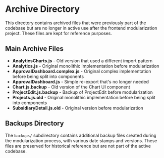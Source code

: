 # Archive Directory

This directory contains archived files that were previously part of the codebase but are no longer in active use after the frontend modularization project. These files are kept for reference purposes.

## Main Archive Files

- **AnalyticsCharts.js** - Old version that used a different import pattern
- **Analytics.js** - Original monolithic implementation before modularization
- **ApprovalDashboard.complex.js** - Original complex implementation before being split into components
- **ApprovalDashboard.js** - Simple re-export that's no longer needed
- **Chart.js.backup** - Old version of the Chart UI component
- **ProjectEdit.js.backup** - Backup of ProjectEdit before modularization
- **Projects.js.old** - Original monolithic implementation before being split into components
- **SubsidiaryDetail.js.old** - Original version before modularization

## Backups Directory

The `backups/` subdirectory contains additional backup files created during the modularization process, with various date stamps and versions. These files are preserved for historical reference but are not part of the active codebase.
